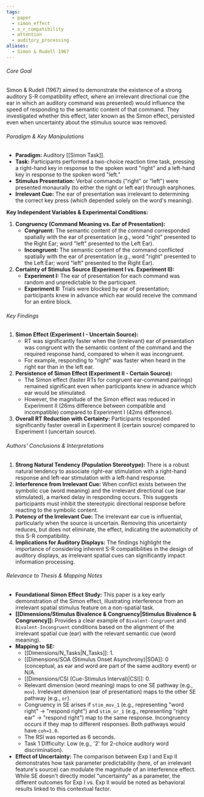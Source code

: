 ```yaml
---
tags:
  - paper
  - simon_effect
  - s_r_compatibility
  - attention
  - auditory_processing
aliases:
  - Simon & Rudell 1967
---
```

###### Core Goal
Simon & Rudell (1967) aimed to demonstrate the existence of a strong auditory S-R compatibility effect, where an irrelevant directional cue (the ear in which an auditory command was presented) would influence the speed of responding to the semantic content of that command. They investigated whether this effect, later known as the Simon effect, persisted even when uncertainty about the stimulus source was removed.

###### Paradigm & Key Manipulations

*   **Paradigm:** Auditory [[Simon Task]].
*   **Task:** Participants performed a two-choice reaction time task, pressing a right-hand key in response to the spoken word "right" and a left-hand key in response to the spoken word "left."
*   **Stimulus Presentation:** Verbal commands ("right" or "left") were presented monaurally (to either the right or left ear) through earphones.
*   **Irrelevant Cue:** The ear of presentation was irrelevant to determining the correct key press (which depended solely on the word's meaning).

**Key Independent Variables & Experimental Conditions:**

1.  **Congruency (Command Meaning vs. Ear of Presentation):**
    *   **Congruent:** The semantic content of the command corresponded spatially with the ear of presentation (e.g., word "right" presented to the Right Ear; word "left" presented to the Left Ear).
    *   **Incongruent:** The semantic content of the command conflicted spatially with the ear of presentation (e.g., word "right" presented to the Left Ear; word "left" presented to the Right Ear).
2.  **Certainty of Stimulus Source (Experiment I vs. Experiment II):**
    *   **Experiment I:** The ear of presentation for each command was random and unpredictable to the participant.
    *   **Experiment II:** Trials were blocked by ear of presentation; participants knew in advance which ear would receive the command for an entire block.

###### Key Findings

1.  **Simon Effect (Experiment I - Uncertain Source):**
    *   RT was significantly faster when the (irrelevant) ear of presentation was congruent with the semantic content of the command and the required response hand, compared to when it was incongruent.
    *   For example, responding to "right" was faster when heard in the right ear than in the left ear.
2.  **Persistence of Simon Effect (Experiment II - Certain Source):**
    *   The Simon effect (faster RTs for congruent ear-command pairings) remained significant even when participants knew in advance which ear would be stimulated.
    *   However, the magnitude of the Simon effect was reduced in Experiment II (26ms difference between compatible and incompatible) compared to Experiment I (42ms difference).
3.  **Overall RT Reduction with Certainty:** Participants responded significantly faster overall in Experiment II (certain source) compared to Experiment I (uncertain source).

###### Authors' Conclusions & Interpretations

1.  **Strong Natural Tendency (Population Stereotype):** There is a robust natural tendency to associate right-ear stimulation with a right-hand response and left-ear stimulation with a left-hand response.
2.  **Interference from Irrelevant Cue:** When conflict exists between the symbolic cue (word meaning) and the irrelevant directional cue (ear stimulated), a marked delay in responding occurs. This suggests participants must inhibit the stereotypic directional response before reacting to the symbolic content.
3.  **Potency of the Irrelevant Cue:** The irrelevant ear cue is influential, particularly when the source is uncertain. Removing this uncertainty reduces, but does not eliminate, the effect, indicating the automaticity of this S-R compatibility.
4.  **Implications for Auditory Displays:** The findings highlight the importance of considering inherent S-R compatibilities in the design of auditory displays, as irrelevant spatial cues can significantly impact information processing.

###### Relevance to Thesis & Mapping Notes

*   **Foundational Simon Effect Study:** This paper is a key early demonstration of the Simon effect, illustrating interference from an irrelevant spatial stimulus feature on a non-spatial task.
*   **[[Dimensions/Stimulus Bivalence & Congruency|Stimulus Bivalence & Congruency]]:** Provides a clear example of `Bivalent-Congruent` and `Bivalent-Incongruent` conditions based on the alignment of the irrelevant spatial cue (ear) with the relevant semantic cue (word meaning).
*   **Mapping to SE:**
    *   [[Dimensions/N_Tasks|N_Tasks]]: 1.
    *   [[Dimensions/SOA (Stimulus Onset Asynchrony)|SOA]]: 0 (conceptual, as ear and word are part of the same auditory event) or N/A.
    *   [[Dimensions/CSI (Cue-Stimulus Interval)|CSI]]: 0.
    *   Relevant dimension (word meaning) maps to one SE pathway (e.g., `mov`). Irrelevant dimension (ear of presentation) maps to the other SE pathway (e.g., `or`).
    *   Congruency in SE arises if `stim_mov_1` (e.g., representing "word right" -> "respond right") and `stim_or_1` (e.g., representing "right ear" -> "respond right") map to the same response. Incongruency occurs if they map to different responses. Both pathways would have `coh=1.0`.
    *   The RSI was reported as 6 seconds.
    *   Task 1 Difficulty: Low (e.g., '2' for 2-choice auditory word discrimination).
*   **Effect of Uncertainty:** The comparison between Exp I and Exp II demonstrates how task parameter predictability (here, of an irrelevant feature's source) can modulate the magnitude of an interference effect. While SE doesn't directly model "uncertainty" as a parameter, the different outcomes for Exp I vs. Exp II would be noted as behavioral results linked to this contextual factor.